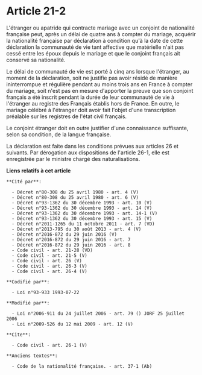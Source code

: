 # Article 21-2

L'étranger ou apatride qui contracte mariage avec un conjoint de nationalité française peut, après un délai de quatre ans à
compter du mariage, acquérir la nationalité française par déclaration à condition qu'à la date de cette déclaration la
communauté de vie tant affective que matérielle n'ait pas cessé entre les époux depuis le mariage et que le conjoint français
ait conservé sa nationalité. 

Le délai de communauté de vie est porté à cinq ans lorsque l'étranger, au moment de la déclaration, soit ne justifie pas
avoir résidé de manière ininterrompue et régulière pendant au moins trois ans en France à compter du mariage, soit n'est pas
en mesure d'apporter la preuve que son conjoint français a été inscrit pendant la durée de leur communauté de vie à
l'étranger au registre des Français établis hors de France. En outre, le mariage célébré à l'étranger doit avoir fait l'objet
d'une transcription préalable sur les registres de l'état civil français. 

Le conjoint étranger doit en outre justifier d'une connaissance suffisante, selon sa condition, de la langue française. 

La déclaration est faite dans les conditions prévues aux articles 26 et suivants. Par dérogation aux dispositions de
l'article 26-1, elle est enregistrée par le ministre chargé des naturalisations.

**Liens relatifs à cet article**

	**Cité par**:

	  - Décret n°80-308 du 25 avril 1980 - art. 4 (V)
	  - Décret n°80-308 du 25 avril 1980 - art. 6 (V)
	  - Décret n°93-1362 du 30 décembre 1993 - art. 10 (V)
	  - Décret n°93-1362 du 30 décembre 1993 - art. 14 (V)
	  - Décret n°93-1362 du 30 décembre 1993 - art. 14-1 (V)
	  - Décret n°93-1362 du 30 décembre 1993 - art. 15 (V)
	  - Décret n°2011-1265 du 11 octobre 2011 - art. 7 (VD)
	  - Décret n°2013-795 du 30 août 2013 - art. 4 (V)
	  - Décret n°2016-872 du 29 juin 2016 (V)
	  - Décret n°2016-872 du 29 juin 2016 - art. 7
	  - Décret n°2016-872 du 29 juin 2016 - art. 8
	  - Code civil - art. 21-28 (VD)
	  - Code civil - art. 21-5 (V)
	  - Code civil - art. 26 (V)
	  - Code civil - art. 26-3 (V)
	  - Code civil - art. 26-4 (V)

	**Codifié par**:

	  - Loi n°93-933 1993-07-22

	**Modifié par**:

	  - Loi n°2006-911 du 24 juillet 2006 - art. 79 () JORF 25 juillet 2006
	  - Loi n°2009-526 du 12 mai 2009 - art. 12 (V)

	**Cite**:

	  - Code civil - art. 26-1 (V)

	**Anciens textes**:

	  - Code de la nationalité française. - art. 37-1 (Ab)
